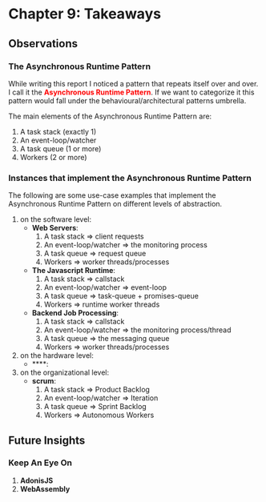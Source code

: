 # Chapter 9: Takeaways

## Observations

### The Asynchronous Runtime Pattern

While writing this report I noticed a pattern that repeats itself over and over. I call it the <span style="color:red;">**Asynchronous Runtime Pattern**</span>. If we want to categorize it this pattern would fall under the behavioural/architectural patterns umbrella.

The main elements of the Asynchronous Runtime Pattern are:

1. A task stack (exactly 1)
2. An event-loop/watcher
3. A task queue (1 or more)
4. Workers (2 or more)

### Instances that implement the Asynchronous Runtime Pattern

The following are some use-case examples that implement the Asynchronous Runtime Pattern on different levels of abstraction.

1. on the software level:
   - **Web Servers**:
       1. A task stack => client requests
       2. An event-loop/watcher => the monitoring process
       3. A task queue => request queue
       4. Workers => worker threads/processes
   - **The Javascript Runtime**:
       1. A task stack => callstack
       2. An event-loop/watcher => event-loop
       3. A task queue => task-queue + promises-queue
       4. Workers => runtime worker threads 
   - **Backend Job Processing**:
       1. A task stack => callstack
       2. An event-loop/watcher => the monitoring process/thread
       3. A task queue => the messaging queue
       4. Workers => worker threads/processes 
2. on the hardware level:
   - ****:
3. on the organizational level:
   - **scrum**: 
       1. A task stack => Product Backlog
       2. An event-loop/watcher => Iteration
       3. A task queue => Sprint Backlog
       4. Workers => Autonomous Workers
## Future Insights

### Keep An Eye On

1. **AdonisJS**
2. **WebAssembly**